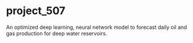 # project_507

An optimized deep learning, neural network model to forecast daily oil and gas production for deep water reservoirs.
